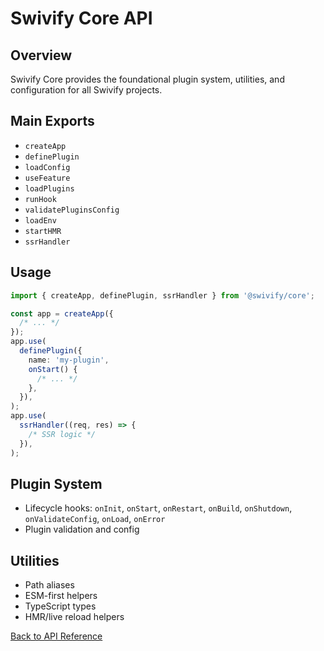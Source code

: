 # Swivify Core API

## Overview

Swivify Core provides the foundational plugin system, utilities, and configuration for all Swivify projects.

## Main Exports

- `createApp`
- `definePlugin`
- `loadConfig`
- `useFeature`
- `loadPlugins`
- `runHook`
- `validatePluginsConfig`
- `loadEnv`
- `startHMR`
- `ssrHandler`

## Usage

```ts
import { createApp, definePlugin, ssrHandler } from '@swivify/core';

const app = createApp({
  /* ... */
});
app.use(
  definePlugin({
    name: 'my-plugin',
    onStart() {
      /* ... */
    },
  }),
);
app.use(
  ssrHandler((req, res) => {
    /* SSR logic */
  }),
);
```

## Plugin System

- Lifecycle hooks: `onInit`, `onStart`, `onRestart`, `onBuild`, `onShutdown`, `onValidateConfig`, `onLoad`, `onError`
- Plugin validation and config

## Utilities

- Path aliases
- ESM-first helpers
- TypeScript types
- HMR/live reload helpers

[Back to API Reference](./)
